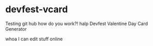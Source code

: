 devfest-vcard
=============
Testing git hub how do you work?! halp
Devfest Valentine Day Card Generator

whoa I can edit stuff online
